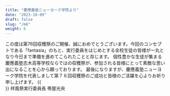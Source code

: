 ```yaml
---
title: "慶應義塾ニューヨーク学院より"
date: "2023-10-09"
draft: false
slug: "/m6"
weight: 6
---
```


この度は第76回収穫祭のご開催、誠におめでとうございます。今回のコンセプトである「fantasia」のもと、実行委員をはじめとする全校生徒の皆様が一丸となり今日まで準備を進めてこられたことと存じます。
個性豊かな生徒が集まる慶應義塾志木高等学校ならではの収穫祭が、参加される皆様にとって素敵な思い出になることを心から願っております。
最後になりますが、慶應義塾ニューヨーク学院を代表しまして第７６回収穫祭のご成功と皆様のご活躍を心よりお祈り申し上げます。
{{<br>}}
祥風祭実行委員長
帯屋光央
